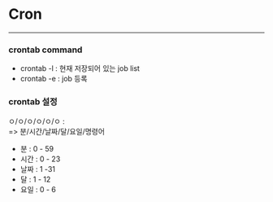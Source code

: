 # Cron
---  

### crontab command  
- crontab -l : 현재 저장되어 있는 job list  
- crontab -e : job 등록  

### crontab 설정

ㅇ/ㅇ/ㅇ/ㅇ/ㅇ/ㅇ :  
=> 분/시간/날짜/달/요일/명령어  

* 분 : 0 - 59
* 시간 : 0 - 23
* 날짜 : 1 -31
* 달 : 1 - 12  
* 요일 : 0 - 6  
